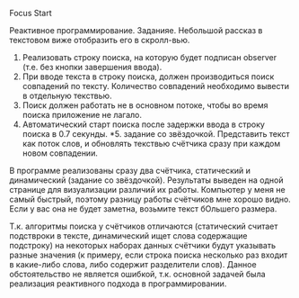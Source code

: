 Focus Start

Реактивное программирование.
Заданияе.
Небольшой рассказ в текстовом виже отобразить его в скролл-вью.
1. Реализовать строку поиска, на которую будет подписан observer (т.е. без кнопки завершения ввода).
2. При вводе текста в строку поиска, должен производиться поиск совпадений по тексту. Количество совпадений необходимо вывести в отдельную текствью.
3. Поиск должен работать не в основном потоке, чтобы во время поиска приложение не лагало.
4. Автоматический старт поиска после задержки ввода в строку поиска в 0.7 секунды.
*5. задание со звёздочкой. Представить текст как поток слов, и обновлять текствью счётчика сразу при каждом новом совпадении.

В программе реализованы сразу два счётчика, статический и динамический (задание со звёздочкой). Результаты выведен на одной странице для визуализации различий их работы. 
Компьютер у меня не самый быстрый, поэтому разницу работы счётчиков мне хорошо видно. Если у вас она не будет заметна, возьмите текст бОльшего размера.

Т.к. алгоритмы поиска у счётчиков отличаются (статический считает подствроки в тексте, динамический ищет слова содержащие подстроку) на некоторых наборах данных счётчики будут 
указывать разные значения (к примеру, если строка поиска несколько раз входит в какие-либо слова, либо содержит разделители слов). Данное обстоятельство не является ошибкой, 
т.к. основной задачей была реализация реактивного подхода в программировании.